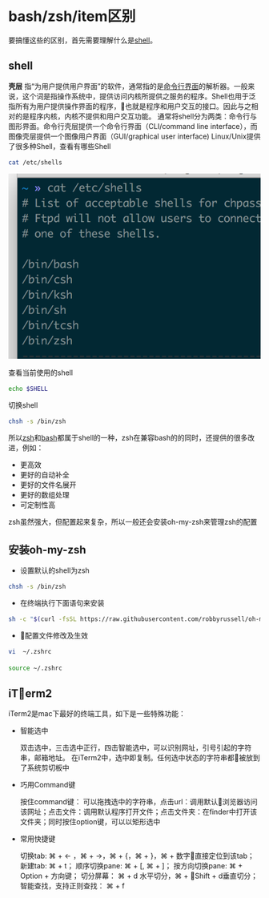 # bash/zsh/item区别

要搞懂这些的区别，首先需要理解什么是[shell](https://zh.wikipedia.org/wiki/%E6%AE%BC%E5%B1%A4)。

## shell

**壳层** 指“为用户提供用户界面”的软件，通常指的是[命令行界面](https://zh.wikipedia.org/wiki/%E5%91%BD%E4%BB%A4%E8%A1%8C%E7%95%8C%E9%9D%A2)的解析器。一般来说，这个词是指操作系统中，提供访问内核所提供之服务的程序。Shell也用于泛指所有为用户提供操作界面的程序，也就是程序和用户交互的接口。因此与之相对的是程序内核，内核不提供和用户交互功能。
通常将shell分为两类：命令行与图形界面。命令行壳层提供一个命令行界面（CLI/command line interface），而图像壳层提供一个图像用户界面（GUI/graphical user interface)
Linux/Unix提供了很多种Shell，查看有哪些Shell
```zsh
cat /etc/shells
```
![](./img/1.png)

查看当前使用的shell
```bash
echo $SHELL
```
切换shell

```bash
chsh -s /bin/zsh
```

所以[zsh](https://wiki.archlinux.org/index.php/Zsh_(%E7%AE%80%E4%BD%93%E4%B8%AD%E6%96%87))和[bash](https://wiki.archlinux.org/index.php/Bash_(%E7%AE%80%E4%BD%93%E4%B8%AD%E6%96%87))都属于shell的一种，zsh在兼容bash的的同时，还提供的很多改进，例如：
- 更高效
- 更好的自动补全
- 更好的文件名展开
- 更好的数组处理
- 可定制性高

zsh虽然强大，但配置起来复杂，所以一般还会安装oh-my-zsh来管理zsh的配置

## 安装oh-my-zsh
- 设置默认的shell为zsh
```zsh
chsh -s /bin/zsh
```
- 在终端执行下面语句来安装

```zsh
sh -c "$(curl -fsSL https://raw.githubusercontent.com/robbyrussell/oh-my-zsh/master/tools/install.sh)"

```
- 配置文件修改及生效
```zsh
vi  ~/.zshrc

source ~/.zshrc
```
## iTerm2
iTerm2是mac下最好的终端工具，如下是一些特殊功能：
- 智能选中

  双击选中，三击选中正行，四击智能选中，可以识别网址，引号引起的字符串，邮箱地址。
在iTerm2中，选中即复制。任何选中状态的字符串都被放到了系统剪切板中

- 巧用Command键

  按住command键：
可以拖拽选中的字符串，点击url：调用默认浏览器访问该网址；点击文件：调用默认程序打开文件；点击文件夹：在finder中打开该文件夹；同时按住option键，可以以矩形选中

- 常用快捷键

  切换tab: ⌘ + ← ，⌘ + →，⌘ + {，⌘ + }，⌘ + 数字直接定位到该tab；
  新建tab: ⌘ + t；
  顺序切换pane: ⌘ + [, ⌘ + ]；
  按方向切换pane: ⌘ + Option + 方向键；
  切分屏幕： ⌘ + d 水平切分，⌘ + Shift + d垂直切分；
  智能查找，支持正则查找： ⌘ + f
  
  